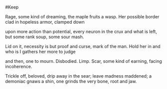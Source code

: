 #Keep

Rage, some kind of dreaming, the maple fruits a wasp.
Her possible border clad in hopeless armor, clamped down

upon more action than potential, every neuron in the crux
and what is left, but some rank soup, some sour mash.

Lid on it, necessity is but proof and curse, mark of the man.
Hold her in and who is I gathers her more to judge

and then, one to mourn. Disbodied. Limp.
Scar, some kind of earning, facing incoherence.

Trickle off, beloved, drip away in the sear; leave madness maddened;
a demoniac gnaws a shin, one grinds the very bone, root and jaw.
